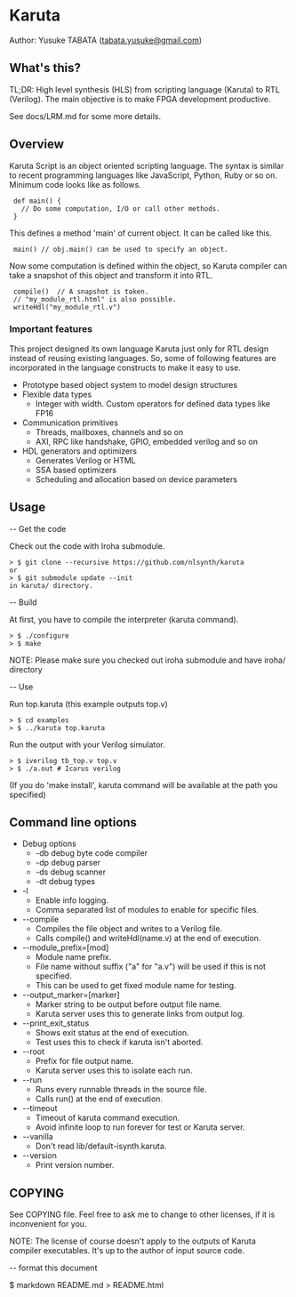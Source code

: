 # Karuta
Author: Yusuke TABATA (tabata.yusuke@gmail.com)

## What's this?
TL;DR:
    High level synthesis (HLS) from scripting language (Karuta) to RTL (Verilog).
    The main objective is to make FPGA development productive.

See docs/LRM.md for some more details.

## Overview
Karuta Script is an object oriented scripting language. The syntax is similar to recent programming languages like JavaScript, Python, Ruby or so on.
Minimum code looks like as follows.

     def main() {
       // Do some computation, I/O or call other methods.
     }

This defines a method 'main' of current object. It can be called like this.

     main() // obj.main() can be used to specify an object.

Now some computation is defined within the object, so Karuta compiler can take a snapshot of this object and transform it into RTL.

     compile()  // A snapshot is taken.
     // "my_module_rtl.html" is also possible.
     writeHdl("my_module_rtl.v")

### Important features

This project designed its own language Karuta just only for RTL design instead of reusing existing languages.
So, some of following features are incorporated in the language constructs to make it easy to use.

* Prototype based object system to model design structures
* Flexible data types
    * Integer with width. Custom operators for defined data types like FP16
* Communication primitives
    * Threads, mailboxes, channels and so on
    * AXI, RPC like handshake, GPIO, embedded verilog and so on
* HDL generators and optimizers
    * Generates Verilog or HTML
    * SSA based optimizers
    * Scheduling and allocation based on device parameters

## Usage

-- Get the code

Check out the code with Iroha submodule.

    > $ git clone --recursive https://github.com/nlsynth/karuta
    or
    > $ git submodule update --init
    in karuta/ directory.

-- Build

At first, you have to compile the interpreter (karuta command).

    > $ ./configure
    > $ make

NOTE: Please make sure you checked out iroha submodule and have iroha/ directory

-- Use

Run top.karuta (this example outputs top.v)

    > $ cd examples
    > $ ../karuta top.karuta

Run the output with your Verilog simulator.

    > $ iverilog tb_top.v top.v
    > $ ./a.out # Icarus verilog

(If you do 'make install', karuta command will be available at the path you specified)

## Command line options

* Debug options
    * -db debug byte code compiler
    * -dp debug parser
    * -ds debug scanner
    * -dt debug types
* -l
    * Enable info logging.
    * Comma separated list of modules to enable for specific files.
* --compile
    * Compiles the file object and writes to a Verilog file.
    * Calls compile() and writeHdl(name.v) at the end of execution.
* --module_prefix=[mod]
    * Module name prefix.
    * File name without suffix ("a" for "a.v") will be used if this is not specified.
    * This can be used to get fixed module name for testing.
* --output_marker=[marker]
    * Marker string to be output before output file name.
    * Karuta server uses this to generate links from output log.
* --print_exit_status
    * Shows exit status at the end of execution.
    * Test uses this to check if karuta isn't aborted.
* --root
    * Prefix for file output name.
    * Karuta server uses this to isolate each run.
* --run
    * Runs every runnable threads in the source file.
    * Calls run() at the end of execution.
* --timeout
    * Timeout of karuta command execution.
    * Avoid infinite loop to run forever for test or Karuta server.
* --vanilla
    * Don't read lib/default-isynth.karuta.
* --version
    * Print version number.

## COPYING

See COPYING file. Feel free to ask me to change to other licenses, if it is inconvenient for you.

NOTE: The license of course doesn't apply to the outputs of Karuta compiler executables. It's up to the author of input source code.


-- format this document

$ markdown README.md > README.html
